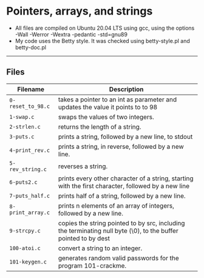 # Pointers, arrays, and strings
* All files are compiled on Ubuntu 20.04 LTS using gcc, using the options -Wall -Werror -Wextra -pedantic -std=gnu89
* My code uses the Betty style. It was checked using betty-style.pl and betty-doc.pl
***
## Files
| Filename | Description |
| -------- | ----------- |
| `0-reset_to_98.c` | takes a pointer to an int as parameter and updates the value it points to to 98 |
| `1-swap.c` | swaps the values of two integers. |
| `2-strlen.c` | returns the length of a string. |
| `3-puts.c` | prints a string, followed by a new line, to stdout |
| `4-print_rev.c` | prints a string, in reverse, followed by a new line. |
| `5-rev_string.c` | reverses a string. |
| `6-puts2.c` | prints every other character of a string, starting with the first character, followed by a new line |
| `7-puts_half.c` | prints half of a string, followed by a new line. |
| `8-print_array.c` | prints n elements of an array of integers, followed by a new line. |
| `9-strcpy.c` | copies the string pointed to by src, including the terminating null byte (\0), to the buffer pointed to by dest |
| `100-atoi.c` | convert a string to an integer. |
| `101-keygen.c` | generates random valid passwords for the program 101-crackme. |
